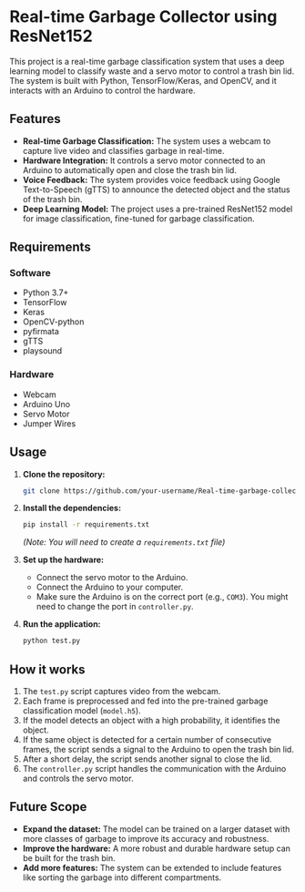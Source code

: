 # Real-time Garbage Collector using ResNet152

This project is a real-time garbage classification system that uses a deep learning model to classify waste and a servo motor to control a trash bin lid. The system is built with Python, TensorFlow/Keras, and OpenCV, and it interacts with an Arduino to control the hardware.

## Features

*   **Real-time Garbage Classification:** The system uses a webcam to capture live video and classifies garbage in real-time.
*   **Hardware Integration:** It controls a servo motor connected to an Arduino to automatically open and close the trash bin lid.
*   **Voice Feedback:** The system provides voice feedback using Google Text-to-Speech (gTTS) to announce the detected object and the status of the trash bin.
*   **Deep Learning Model:** The project uses a pre-trained ResNet152 model for image classification, fine-tuned for garbage classification.

## Requirements

### Software

*   Python 3.7+
*   TensorFlow
*   Keras
*   OpenCV-python
*   pyfirmata
*   gTTS
*   playsound

### Hardware

*   Webcam
*   Arduino Uno
*   Servo Motor
*   Jumper Wires

## Usage

1.  **Clone the repository:**
    ```bash
    git clone https://github.com/your-username/Real-time-garbage-collector-using-resnet152.git
    ```
2.  **Install the dependencies:**
    ```bash
    pip install -r requirements.txt
    ```
    *(Note: You will need to create a `requirements.txt` file)*

3.  **Set up the hardware:**
    *   Connect the servo motor to the Arduino.
    *   Connect the Arduino to your computer.
    *   Make sure the Arduino is on the correct port (e.g., `COM3`). You might need to change the port in `controller.py`.

4.  **Run the application:**
    ```bash
    python test.py
    ```

## How it works

1.  The `test.py` script captures video from the webcam.
2.  Each frame is preprocessed and fed into the pre-trained garbage classification model (`model.h5`).
3.  If the model detects an object with a high probability, it identifies the object.
4.  If the same object is detected for a certain number of consecutive frames, the script sends a signal to the Arduino to open the trash bin lid.
5.  After a short delay, the script sends another signal to close the lid.
6.  The `controller.py` script handles the communication with the Arduino and controls the servo motor.

## Future Scope

*   **Expand the dataset:** The model can be trained on a larger dataset with more classes of garbage to improve its accuracy and robustness.
*   **Improve the hardware:** A more robust and durable hardware setup can be built for the trash bin.
*   **Add more features:** The system can be extended to include features like sorting the garbage into different compartments.
